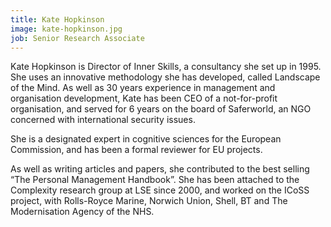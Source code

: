 ```yaml
---
title: Kate Hopkinson
image: kate-hopkinson.jpg
job: Senior Research Associate
---
```


Kate Hopkinson is Director of Inner Skills, a consultancy she set up in 1995. She uses an innovative methodology she has developed, called Landscape of the Mind. As well as 30 years experience in management and organisation development, Kate has been CEO of a not-for-profit organisation, and served for 6 years on the board of Saferworld, an NGO concerned with international security issues.

She is a designated expert in cognitive sciences for the European Commission, and has been a formal reviewer for EU projects.

As well as writing articles and papers, she contributed to the best selling “The Personal Management Handbook”. She has been attached to the Complexity research group at LSE since 2000, and worked on the ICoSS project, with Rolls-Royce Marine, Norwich Union, Shell, BT and The Modernisation Agency of the NHS.
